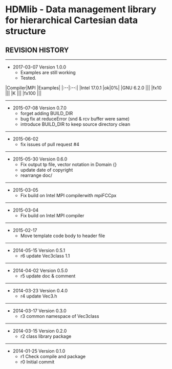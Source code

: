 # HDMlib - Data management library for hierarchical Cartesian data structure


## REVISION HISTORY
---
- 2017-03-07  Version 1.0.0
  - Examples are still working
  - Tested.

|Compiler|MPI |Examples|
|:--|:--:|
|Intel 17.0.1 |ok|0%|
|GNU 6.2.0    |||
|fx10         |||
|K            |||
|fx100        |||


---
- 2015-07-08  Version 0.7.0
  - forget adding BUILD_DIR
  - bug fix at reduceError (snd & rcv buffer were same)
  - introduce BUILD_DIR to keep source directory clean

---
- 2015-06-02
  - fix issues of pull request #4

---
- 2015-05-30  Version 0.6.0
  - Fix output tp file, vector notation in Domain {}
  - update date of copyright
  - rearrange doc/


---
- 2015-03-05
  - Fix build on Intel MPI compilerwith mpiFCCpx


---
- 2015-03-04
  - Fix build on Intel MPI compiler


---
- 2015-02-17
  - Move template code body to header file


---
- 2014-05-15  Version 0.5.1
  - r6 update Vec3class 1.1


---
- 2014-04-02  Version 0.5.0
  - r5 update doc & comment


---
- 2014-03-23  Version 0.4.0
  - r4 update Vec3.h


---
- 2014-03-17  Version 0.3.0
  - r3 common namespace of Vec3class


---
- 2014-03-15  Version 0.2.0
  - r2 class library package


---
- 2014-01-25  Version 0.1.0
  - r1 Check compile and package
  - r0 Initial commit
